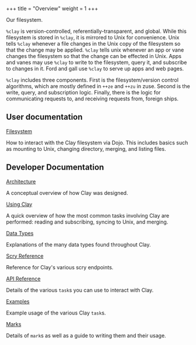 +++
title = "Overview"
weight = 1
+++

Our filesystem.

`%clay` is version-controlled, referentially-transparent, and global.
While this filesystem is stored in `%clay`, it is mirrored to Unix for
convenience. Unix tells `%clay` whenever a file changes in the Unix
copy of the filesystem so that the change may be applied. `%clay` tells
unix whenever an app or vane changes the filesystem so that the change
can be effected in Unix. Apps and vanes may use `%clay` to write to the
filesystem, query it, and subscribe to changes in it. Ford and gall use
`%clay` to serve up apps and web pages.

`%clay` includes three components. First is the filesystem/version
control algorithms, which are mostly defined in `++ze` and `++zu` in
zuse. Second is the write, query, and subscription logic. Finally, there
is the logic for communicating requests to, and receiving requests from,
foreign ships.

## User documentation

[Filesystem](https://urbit.org/using/os/filesystem)

How to interact with the Clay filesystem via Dojo. This includes basics such as
mounting to Unix, changing directory, merging, and listing files.

## Developer Documentation

[Architecture](/system/kernel/clay/guides/architecture)

A conceptual overview of how Clay was designed.

[Using Clay](/system/kernel/clay/guides/using)

A quick overview of how the most common tasks involving Clay are performed:
reading and subscribing, syncing to Unix, and merging.

[Data Types](/system/kernel/clay/reference/data-types)

Explanations of the many data types found throughout Clay.

[Scry Reference](/system/kernel/clay/reference/scry)

Reference for Clay's various scry endpoints.

[API Reference](/system/kernel/clay/reference/tasks)

Details of the various `task`s you can use to interact with Clay.

[Examples](/system/kernel/clay/examples/examples)

Example usage of the various Clay `task`s.

[Marks](/system/kernel/clay/guides/marks/marks)

Details of `mark`s as well as a guide to writing them and their usage.
